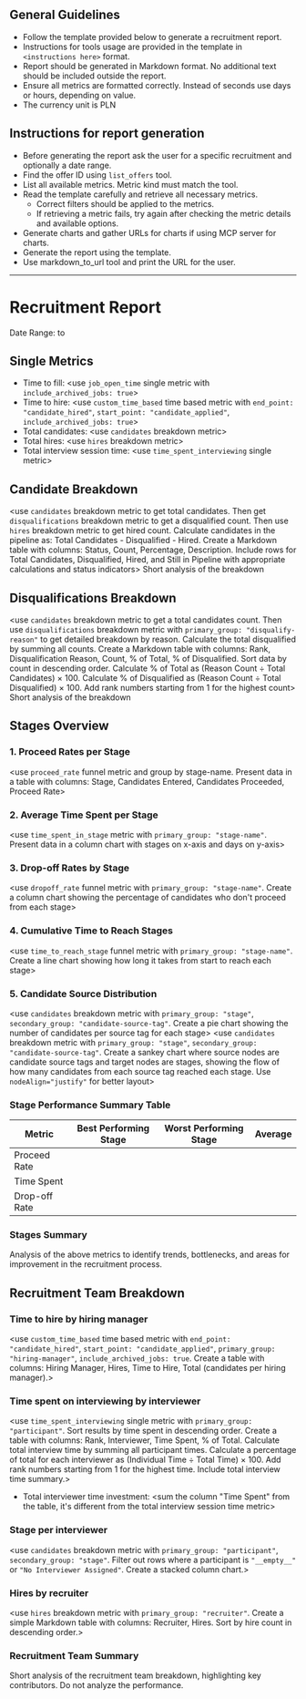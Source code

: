 ## General Guidelines
- Follow the template provided below to generate a recruitment report.
- Instructions for tools usage are provided in the template in `<instructions here>` format.
- Report should be generated in Markdown format. No additional text should be included outside the report.
- Ensure all metrics are formatted correctly. Instead of seconds use days or hours, depending on value.
- The currency unit is PLN

## Instructions for report generation
- Before generating the report ask the user for a specific recruitment and optionally a date range.
- Find the offer ID using `list_offers` tool.
- List all available metrics. Metric kind must match the tool.
- Read the template carefully and retrieve all necessary metrics.
  - Correct filters should be applied to the metrics.
  - If retrieving a metric fails, try again after checking the metric details and available options.
- Generate charts and gather URLs for charts if using MCP server for charts.
- Generate the report using the template.
- Use markdown_to_url tool and print the URL for the user.

---

# <job title> Recruitment Report
Date Range: <start date> to <end date>

## Single Metrics
- Time to fill: <use `job_open_time` single metric with `include_archived_jobs: true`>
- Time to hire: <use `custom_time_based` time based metric with `end_point: "candidate_hired"`, `start_point: "candidate_applied"`, `include_archived_jobs: true`>
- Total candidates: <use `candidates` breakdown metric>
- Total hires: <use `hires` breakdown metric>
- Total interview session time: <use `time_spent_interviewing` single metric>

## Candidate Breakdown
<use `candidates` breakdown metric to get total candidates. Then get `disqualifications` breakdown metric to get a disqualified count. Then use `hires` breakdown metric to get hired count. Calculate candidates in the pipeline as: Total Candidates - Disqualified - Hired. Create a Markdown table with columns: Status, Count, Percentage, Description. Include rows for Total Candidates, Disqualified, Hired, and Still in Pipeline with appropriate calculations and status indicators>
Short analysis of the breakdown

## Disqualifications Breakdown
<use `candidates` breakdown metric to get a total candidates count. Then use `disqualifications` breakdown metric with `primary_group: "disqualify-reason"` to get detailed breakdown by reason. Calculate the total disqualified by summing all counts. Create a Markdown table with columns: Rank, Disqualification Reason, Count, % of Total, % of Disqualified. Sort data by count in descending order. Calculate % of Total as (Reason Count ÷ Total Candidates) × 100. Calculate % of Disqualified as (Reason Count ÷ Total Disqualified) × 100. Add rank numbers starting from 1 for the highest count>
Short analysis of the breakdown

## Stages Overview

### 1. Proceed Rates per Stage
<use `proceed_rate` funnel metric and group by stage-name. Present data in a table with columns: Stage, Candidates Entered, Candidates Proceeded, Proceed Rate>

### 2. Average Time Spent per Stage
<use `time_spent_in_stage` metric with `primary_group: "stage-name"`. Present data in a column chart with stages on x-axis and days on y-axis>

### 3. Drop-off Rates by Stage
<use `dropoff_rate` funnel metric with `primary_group: "stage-name"`. Create a column chart showing the percentage of candidates who don't proceed from each stage>

### 4. Cumulative Time to Reach Stages
<use `time_to_reach_stage` funnel metric with `primary_group: "stage-name"`. Create a line chart showing how long it takes from start to reach each stage>

### 5. Candidate Source Distribution
<use `candidates` breakdown metric with `primary_group: "stage"`, `secondary_group: "candidate-source-tag"`. Create a pie chart showing the number of candidates per source tag for each stage>
<use `candidates` breakdown metric with `primary_group: "stage"`, `secondary_group: "candidate-source-tag"`. Create a sankey chart where source nodes are candidate source tags and target nodes are stages, showing the flow of how many candidates from each source tag reached each stage. Use `nodeAlign="justify"` for better layout>

### Stage Performance Summary Table
| Metric        | Best Performing Stage             | Worst Performing Stage           | Average                |
|---------------|-----------------------------------|----------------------------------|------------------------|
| Proceed Rate  | <stage with highest proceed rate> | <stage with lowest proceed rate> | <average proceed rate> |
| Time Spent    | <stage with shortest time>        | <stage with longest time>        | <average time>         |
| Drop-off Rate | <stage with lowest drop-off>      | <stage with highest drop-off>    | <average drop-off>     |

### Stages Summary
Analysis of the above metrics to identify trends, bottlenecks, and areas for improvement in the recruitment process.

## Recruitment Team Breakdown
### Time to hire by hiring manager
<use `custom_time_based` time based metric with `end_point: "candidate_hired"`, `start_point: "candidate_applied"`, `primary_group: "hiring-manager"`, `include_archived_jobs: true`. Create a table with columns: Hiring Manager, Hires, Time to Hire, Total (candidates per hiring manager).>

### Time spent on interviewing by interviewer
<use `time_spent_interviewing` single metric with `primary_group: "participant"`. Sort results by time spent in descending order. Create a table with columns: Rank, Interviewer, Time Spent, % of Total. Calculate total interview time by summing all participant times. Calculate a percentage of total for each interviewer as (Individual Time ÷ Total Time) × 100. Add rank numbers starting from 1 for the highest time. Include total interview time summary.>
- Total interviewer time investment: <sum the column "Time Spent" from the table, it's different from the total interview session time metric>

### Stage per interviewer
<use `candidates` breakdown metric with `primary_group: "participant"`, `secondary_group: "stage"`. Filter out rows where a participant is `"__empty__"` or `"No Interviewer Assigned"`. Create a stacked column chart.>

### Hires by recruiter
<use `hires` breakdown metric with `primary_group: "recruiter"`. Create a simple Markdown table with columns: Recruiter, Hires. Sort by hire count in descending order.>

### Recruitment Team Summary
Short analysis of the recruitment team breakdown, highlighting key contributors. Do not analyze the performance.